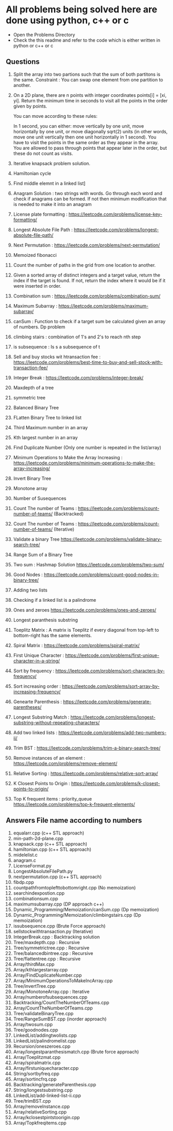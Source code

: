 # All problems being solved here are done using python, c++ or c

- Open the Problems Directory
- Check the this readme and refer to the code which is either written in python or c++ or c

## Questions

1) Split the array into two partions such that the sum of both partitons is the same.
    Constraint : You can swap one element from one partition to another.
2) On a 2D plane, there are n points with integer coordinates points[i] = [xi, yi]. Return the minimum time in seconds to visit all the points in the order given by points.

    You can move according to these rules:

    In 1 second, you can either:
    move vertically by one unit,
    move horizontally by one unit, or
    move diagonally sqrt(2) units (in other words, move one unit vertically then one unit horizontally in 1 second).
    You have to visit the points in the same order as they appear in the array.
    You are allowed to pass through points that appear later in the order, but these do not count as visits.
3) Iterative knapsack problem solution.
4) Hamiltonian cycle
5) Find middle elemnt in a linked list]
6) Anagram Solution : two strings with words. Go through each word and check if anagrams can be formed. If not then minimum modification that is needed to make it into an anagram
7) License plate formatting : <https://leetcode.com/problems/license-key-formatting/>
8) Longest Absolute File Path : <https://leetcode.com/problems/longest-absolute-file-path/>
9) Next Permutation : <https://leetcode.com/problems/next-permutation/>
10) Memoized fibonacci
11) Count the number of paths in the grid from one location to another.
12) Given a sorted array of distinct integers and a target value, return the index if the target is found. If not, return the index where it would be if it were inserted in order.
13) Combination sum : <https://leetcode.com/problems/combination-sum/>
14) Maximum Subarray : <https://leetcode.com/problems/maximum-subarray/>
15) canSum : Function to check if a target sum be calculated given an array of numbers. Dp problem
16) climbing stairs : combination of 1's and 2's to reach nth step
17) is subsequence : Is s a subsequence of t
18) Sell and buy stocks wit htransaction fee : <https://leetcode.com/problems/best-time-to-buy-and-sell-stock-with-transaction-fee/>
19) Integer Break : <https://leetcode.com/problems/integer-break/>
20) Maxdepth of a tree
21) symmetric tree
22) Balanced Binary Tree
23) FLatten Binary Tree to linked list
24) Third Maximum number in an array
25) Kth largest number in an array
26) Find Duplicate Number (Only one number is repeated in the list/array)
27) Minimum Operations to Make the Array Increasing : <https://leetcode.com/problems/minimum-operations-to-make-the-array-increasing/>
28) Invert Binary Tree
29) Monotone array
30) Number of Susequences
31) Count The number of Teams : <https://leetcode.com/problems/count-number-of-teams/> (Backtracked)
32) Count The number of Teams : <https://leetcode.com/problems/count-number-of-teams/> (Iterative)
33) Validate a binary Tree <https://leetcode.com/problems/validate-binary-search-tree/>
34) Range Sum of a Binary Tree
35) Two sum : Hashmap Solution <https://leetcode.com/problems/two-sum/>
36) Good Nodes : <https://leetcode.com/problems/count-good-nodes-in-binary-tree/>
37) Adding two lists 
38) Checking if a linked list is a palindrome
39) Ones and zeroes <https://leetcode.com/problems/ones-and-zeroes/>
40) Longest paranthesis substring 
41) Toeplitz Matrix : A matrix is Toeplitz if every diagonal from top-left to bottom-right has the same elements.
42) Spiral Matrix : <https://leetcode.com/problems/spiral-matrix/>
43) First Unique Character : <https://leetcode.com/problems/first-unique-character-in-a-string/>
44) Sort by frequency : <https://leetcode.com/problems/sort-characters-by-frequency/>
45) Sort increasing order : <https://leetcode.com/problems/sort-array-by-increasing-frequency/>
46) Genearte Parenthesis : <https://leetcode.com/problems/generate-parentheses/>
47) Longest Substring Match : <https://leetcode.com/problems/longest-substring-without-repeating-characters/>
48) Add two linked lists : <https://leetcode.com/problems/add-two-numbers-ii/>
49) Trim BST : <https://leetcode.com/problems/trim-a-binary-search-tree/>
50) Remove instances of an element : <https://leetcode.com/problems/remove-element/>
51) Relative Sorting : <https://leetcode.com/problems/relative-sort-array/>
52) K Closest Points to Origin : <https://leetcode.com/problems/k-closest-points-to-origin/>
53) Top K frequent items : priority_queue <https://leetcode.com/problems/top-k-frequent-elements/>

## Answers File name according to numbers

1) equalarr.cpp (c++ STL approach)
2) min-path-2d-plane.cpp
3) knapsack.cpp (c++ STL approach)
4) hamiltonian.cpp (c++ STL approach)
5) midelelist.c
6) anagram.c
7) LicenseFormat.py
8) LongestAbsoluteFilePath.py
9) nextpermutation.cpp (c++ STL approach)
10) fibdp.cpp
11) countpathfromtoplefttobottomright.cpp (No memoization)
12) searchindexpostion.cpp
13) combinationsum.cpp
14) maximumsubarray.cpp (DP approach c++)
15) Dynamic_Programming/Memoization/canSum.cpp (Dp memoization)
16) Dynamic_Programming/Memoization/climbingstairs.cpp (Dp memoization)
17) issubsequence.cpp (Brute Force approach)
18) sellstockwithtransaction.py (Iterative)
19) IntegerBreak.cpp : Backtracking solution
20) Tree/maxdepth.cpp : Recursive
21) Tree/symmetrictree.cpp : Recursive
22) Tree/balancedbintree.cpp : Recursive
23) Tree/flattentree.cpp : Recursive
24) Array/thirdMax.cpp
25) Array/kthlargestarray.cpp
26) Array/FindDuplicateNumber.cpp
27) Array/MinimumOperationsToMakeIncArray.cpp
28) Tree/invertTree.cpp
29) Array/MonotoneArray.cpp : Iterative
30) Array/numberofsubsequences.cpp
31) Backtracking/CountTheNumberOfTeams.cpp
32) Array/CountTheNumberOfTeams.cpp
33) Tree/validateBinaryTree.cpp
34) Tree/RangeSumBST.cpp (inorder approach)
35) Array/twosum.cpp
36) Tree/goodnodes.cpp
37) LinkedList/addingtwolists.cpp
38) LinkedList/palindromelist.cpp
39) Recursion/oneszeroes.cpp
40) Array/longestparanthesismatch.cpp (Brute force approach)
41) Array/Toeplitzmat.cpp
42) Array/spiralmatrix.cpp
43) Array/firstuniquecharacter.cpp
44) String/sortbyfreq.cpp
45) Array/sortincfrq.cpp
46) Backtracking/generateParenthesis.cpp
47) String/longestsubstring.cpp
48) LinkedList/add-linked-list-ii.cpp 
49) Tree/trimBST.cpp
50) Array/removeInstance.cpp
51) Array/relativeSorting.cpp
52) Array/kclosestpintstoorigin.cpp
53) Array/Topkfreqitems.cpp